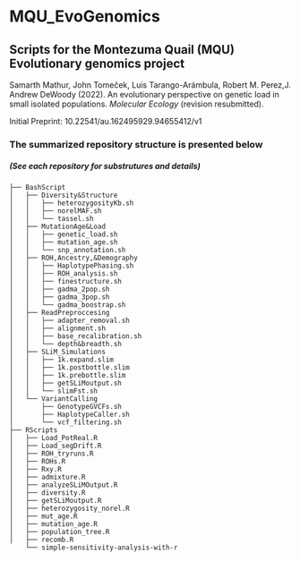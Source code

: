 # MQU_EvoGenomics
## Scripts for the Montezuma Quail (MQU) Evolutionary genomics project

Samarth Mathur, John Tomeček, Luis Tarango-Arámbula, Robert M. Perez,J. Andrew DeWoody (2022). 
An evolutionary perspective on genetic load in small isolated populations. *_Molecular Ecology_* (revision resubmitted).

Initial Preprint: 10.22541/au.162495929.94655412/v1

### The summarized repository structure is presented below ###
##### (See each repository for substrutures and details)

```
├── BashScript
│   ├── Diversity&Structure
│   │   ├── heterozygosityKb.sh
│   │   ├── norelMAF.sh
│   │   └── tassel.sh
│   ├── MutationAge&Load
│   │   ├── genetic_load.sh
│   │   ├── mutation_age.sh
│   │   └── snp_annotation.sh
│   ├── ROH,Ancestry,&Demography
│   │   ├── HaplotypePhasing.sh
│   │   ├── ROH_analysis.sh
│   │   ├── finestructure.sh
│   │   ├── gadma_2pop.sh
│   │   ├── gadma_3pop.sh
│   │   └── gadma_boostrap.sh
│   ├── ReadPreproccesing
│   │   ├── adapter_removal.sh
│   │   ├── alignment.sh
│   │   ├── base_recalibration.sh
│   │   └── depth&breadth.sh
│   ├── SLiM_Simulations
│   │   ├── 1k.expand.slim
│   │   ├── 1k.postbottle.slim
│   │   ├── 1k.prebottle.slim
│   │   ├── getSLiMoutput.sh
│   │   └── slimFst.sh
│   └── VariantCalling
│       ├── GenotypeGVCFs.sh
│       ├── HaplotypeCaller.sh
│       └── vcf_filtering.sh
├── RScripts
│   ├── Load_PotReal.R
│   ├── Load_segDrift.R
│   ├── ROH_tryruns.R
│   ├── ROHs.R
│   ├── Rxy.R
│   ├── admixture.R
│   ├── analyzeSLiMOutput.R
│   ├── diversity.R
│   ├── getSLiMoutput.R
│   ├── heterozygosity_norel.R
│   ├── mut_age.R
│   ├── mutation_age.R
│   ├── population_tree.R
│   ├── recomb.R
    └── simple-sensitivity-analysis-with-r
```